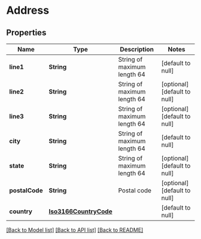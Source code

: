 # Address
## Properties

| Name | Type | Description | Notes |
|------------ | ------------- | ------------- | -------------|
| **line1** | **String** | String of maximum length 64 | [default to null] |
| **line2** | **String** | String of maximum length 64 | [optional] [default to null] |
| **line3** | **String** | String of maximum length 64 | [optional] [default to null] |
| **city** | **String** | String of maximum length 64 | [default to null] |
| **state** | **String** | String of maximum length 64 | [optional] [default to null] |
| **postalCode** | **String** | Postal code | [optional] [default to null] |
| **country** | [**Iso3166CountryCode**](Iso3166CountryCode.md) |  | [default to null] |

[[Back to Model list]](../README.md#documentation-for-models) [[Back to API list]](../README.md#documentation-for-api-endpoints) [[Back to README]](../README.md)

